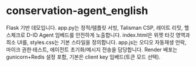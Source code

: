 # conservation-agent_english
Flask 기반 데모입니다. app.py는 정적/템플릿 서빙, Talisman CSP, 레이트 리밋, 헬스체크로 D-ID Agent 임베드를 안전하게 노출합니다. index.html은 위젯 타깃 영역과 최소 UI를, styles.css는 기본 스타일을 정의합니다. app.js는 오디오 자동재생 언락, 마이크 권한·테스트, 에이전트 초기화/메시지 전송을 담당합니다. Render 배포는 gunicorn+Redis 설정 포함, 기본은 client key 임베드(토큰 모드 선택).
